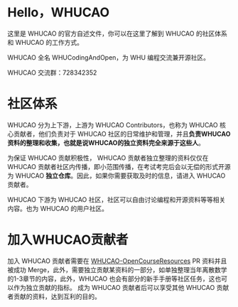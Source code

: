 # Hello，WHUCAO

这里是 WHUCAO 的官方自述文件，你可以在这里了解到 WHUCAO 的社区体系和 WHUCAO 的工作方式。

WHUCAO 全名 WHUCodingAndOpen，为 WHU 编程交流兼开源社区。

WHUCAO 交流群：728342352

# 社区体系

WHUCAO 分为上下游，上游为 WHUCAO Contributors，也称为 WHUCAO 核心贡献者，他们负责对于 WHUCAO 社区的日常维护和管理，并且**负责WHUCAO资料的整理和收集，也就是说WHUCAO的独立资料完全来源于这些人**。

为保证 WHUCAO 贡献积极性， WHUCAO 贡献者独立整理的资料仅仅在 WHUCAO 贡献者社区内传播，即小范围传播，在考试考完后会以无偿的形式开源为 WHUCAO **独立仓库**。因此，如果你需要获取及时的信息，请进入 WHUCAO 贡献者。

WHUCAO 下游为 WHUCAO 社区，社区可以自由讨论编程和开源资料等等相关内容。也为 WHUCAO 的用户社区。

# 加入WHUCAO贡献者

加入 WHUCAO 贡献者需要在 [WHUCAO-OpenCourseResources](https://github.com/WHUCodingAndOpen/OpenCourseResources) PR 资料并且被成功 Merge，此外，需要独立贡献某资料的一部分，如单独整理当年离散数学的1-3章节的内容，此外，WHUCAO 也会有部分的新手手册等社区任务，这也可以作为独立贡献的指标。
成为 WHUCAO 贡献者后可以享受其他 WHUCAO 贡献者贡献的资料，达到互利的目的。

